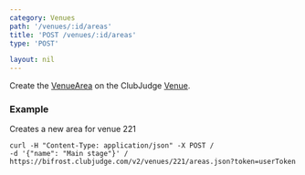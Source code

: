 ```yaml
---
category: Venues
path: '/venues/:id/areas'
title: 'POST /venues/:id/areas'
type: 'POST'

layout: nil
---
```


Create the [VenueArea](#/venue-area-model) on the ClubJudge [Venue](#/venue-model).

### Example

Creates a new area for venue 221

```
curl -H "Content-Type: application/json" -X POST /
-d '{"name": "Main stage"}' /
https://bifrost.clubjudge.com/v2/venues/221/areas.json?token=userToken
```

